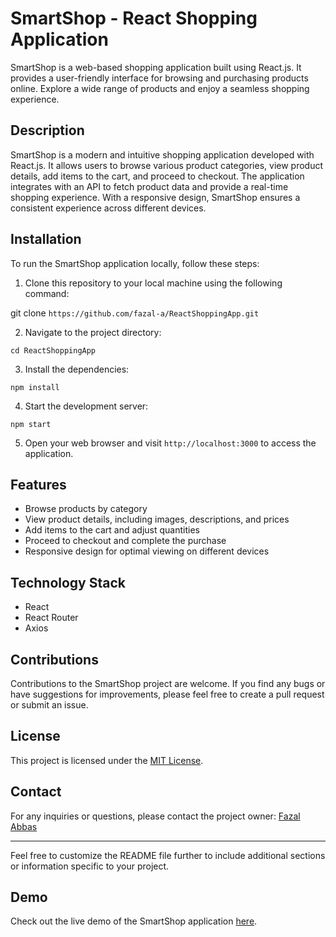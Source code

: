 # SmartShop - React Shopping Application

SmartShop is a web-based shopping application built using React.js. It provides a user-friendly interface for browsing and purchasing products online. Explore a wide range of products and enjoy a seamless shopping experience.

## Description

SmartShop is a modern and intuitive shopping application developed with React.js. It allows users to browse various product categories, view product details, add items to the cart, and proceed to checkout. The application integrates with an API to fetch product data and provide a real-time shopping experience. With a responsive design, SmartShop ensures a consistent experience across different devices.

## Installation

To run the SmartShop application locally, follow these steps:

1. Clone this repository to your local machine using the following command:

git clone `https://github.com/fazal-a/ReactShoppingApp.git`


2. Navigate to the project directory:

`cd ReactShoppingApp`


3. Install the dependencies:

`npm install`


4. Start the development server:

`npm start`


5. Open your web browser and visit `http://localhost:3000` to access the application.

## Features

- Browse products by category
- View product details, including images, descriptions, and prices
- Add items to the cart and adjust quantities
- Proceed to checkout and complete the purchase
- Responsive design for optimal viewing on different devices

## Technology Stack

- React
- React Router
- Axios

## Contributions

Contributions to the SmartShop project are welcome. If you find any bugs or have suggestions for improvements, please feel free to create a pull request or submit an issue.

## License

This project is licensed under the [MIT License](LICENSE).

## Contact

For any inquiries or questions, please contact the project owner: [Fazal Abbas](mailto:thefazalabbas@gmail.com)

---

Feel free to customize the README file further to include additional sections or information specific to your project.

## Demo

Check out the live demo of the SmartShop application [here](http://fazal-a.github.io/ReactShoppingApp).
